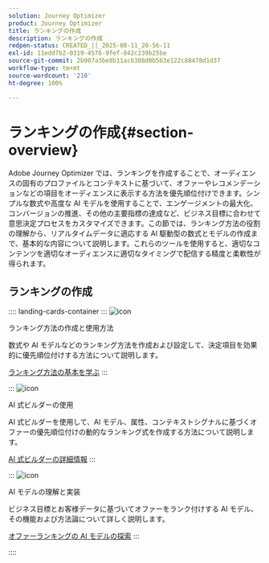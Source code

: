 ```yaml
---
solution: Journey Optimizer
product: Journey Optimizer
title: ランキングの作成
description: ランキングの作成
redpen-status: CREATED_||_2025-08-11_20-56-11
exl-id: 11edd7b2-0319-4576-9fef-042c239b25be
source-git-commit: 2b907a3be8b11ac6308d0b563e122c88478d1d37
workflow-type: tm+mt
source-wordcount: '210'
ht-degree: 100%

---
```


# ランキングの作成{#section-overview}

Adobe Journey Optimizer では、ランキングを作成することで、オーディエンスの固有のプロファイルとコンテキストに基づいて、オファーやレコメンデーションなどの項目をオーディエンスに表示する方法を優先順位付けできます。シンプルな数式や高度な AI モデルを使用することで、エンゲージメントの最大化、コンバージョンの推進、その他の主要指標の達成など、ビジネス目標に合わせて意思決定プロセスをカスタマイズできます。この節では、ランキング方法の役割の理解から、リアルタイムデータに適応する AI 駆動型の数式とモデルの作成まで、基本的な内容について説明します。これらのツールを使用すると、適切なコンテンツを適切なオーディエンスに適切なタイミングで配信する精度と柔軟性が得られます。

## ランキングの作成

:::: landing-cards-container
:::
![icon](https://cdn.experienceleague.adobe.com/icons/circle-play.svg?lang=ja)

ランキング方法の作成と使用方法

数式や AI モデルなどのランキング方法を作成および設定して、決定項目を効果的に優先順位付けする方法について説明します。

[ランキング方法の基本を学ぶ](../using/experience-decisioning/ranking/ranking.md)
:::

:::
![icon](https://cdn.experienceleague.adobe.com/icons/gear.svg?lang=ja)

AI 式ビルダーの使用

AI 式ビルダーを使用して、AI モデル、属性、コンテキストシグナルに基づくオファーの優先順位付けの動的なランキング式を作成する方法について説明します。

[AI 式ビルダーの詳細情報](../using/experience-decisioning/ranking/ranking-formulas.md)
:::

:::
![icon](https://cdn.experienceleague.adobe.com/icons/book.svg?lang=ja)

AI モデルの理解と実装

ビジネス目標とお客様データに基づいてオファーをランク付けする AI モデル、その機能および方法論について詳しく説明します。

[オファーランキングの AI モデルの探索](experience-decisioning-ai-models-landing-page.md)
:::

::::
